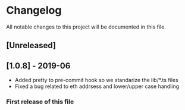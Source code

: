 # Changelog

All notable changes to this project will be documented in this file.

## [Unreleased]

## [1.0.8] - 2019-06

-   Added pretty to pre-commit hook so we standarize the lib/\*.ts files
-   Fixed a bug related to eth addrsess and lower/upper case handling

### First release of this file

